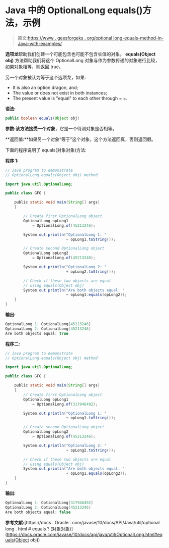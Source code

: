 # Java 中的 OptionalLong equals()方法，示例

> 原文:[https://www . geesforgeks . org/optional long-equals-method-in-Java-with-examples/](https://www.geeksforgeeks.org/optionallong-equals-method-in-java-with-examples/)

**选项龙**帮助我们创建一个可能包含也可能不包含长值的对象。 **equals(Object obj)** 方法帮助我们将这个 OptionalLong 对象与作为参数传递的对象进行比较，如果对象相等，则返回 true。

另一个对象被认为等于这个选项龙，如果:

*   It is also an option dragon, and;
*   The value or does not exist in both instances;
*   The present value is "equal" to each other through = =.

**语法:**

```java
public boolean equals(Object obj)

```

**参数:**该方法接受一个**对象**，它是一个待测对象是否相等。

**返回值:**如果另一个对象“等于”这个对象，这个方法返回真，否则返回假。

下面的程序说明了 equals(对象对象)方法:

**程序 1:**

```java
// Java program to demonstrate
// OptionalLong.equals(Object obj) method

import java.util.OptionalLong;

public class GFG {

    public static void main(String[] args)
    {

        // Create first OptionalLong object
        OptionalLong opLong1
            = OptionalLong.of(45213246);

        System.out.println("OptionalLong 1: "
                           + opLong1.toString());

        // Create second OptionalLong object
        OptionalLong opLong2
            = OptionalLong.of(45213246);

        System.out.println("OptionalLong 2: "
                           + opLong2.toString());

        // Check if these two objects are equal
        // using equals(Object obj)
        System.out.println("Are both objects equal: "
                           + opLong1.equals(opLong2));
    }
}
```

**输出:**

```java
OptionalLong 1: OptionalLong[45213246]
OptionalLong 2: OptionalLong[45213246]
Are both objects equal: true

```

**程序二:**

```java
// Java program to demonstrate
// OptionalLong.equals(Object obj) method

import java.util.OptionalLong;

public class GFG {

    public static void main(String[] args)
    {
        // Create first OptionalLong object
        OptionalLong opLong1
            = OptionalLong.of(317946492);

        System.out.println("OptionalLong 1: "
                           + opLong1.toString());

        // Create second OptionalLong object
        OptionalLong opLong2
            = OptionalLong.of(45213246);

        System.out.println("OptionalLong 2: "
                           + opLong2.toString());

        // Check if these two objects are equal
        // using equals(Object obj)
        System.out.println("Are both objects equal: "
                           + opLong1.equals(opLong2));
    }
}
```

**输出:**

```java
OptionalLong 1: OptionalLong[317946492]
OptionalLong 2: OptionalLong[45213246]
Are both objects equal: false

```

**参考文献:**[https://docs . Oracle . com/javase/10/docs/API/Java/util/optional long . html # equals？(对象对象)](https://docs.oracle.com/javase/10/docs/api/java/util/OptionalLong.html#equals(Object obj))